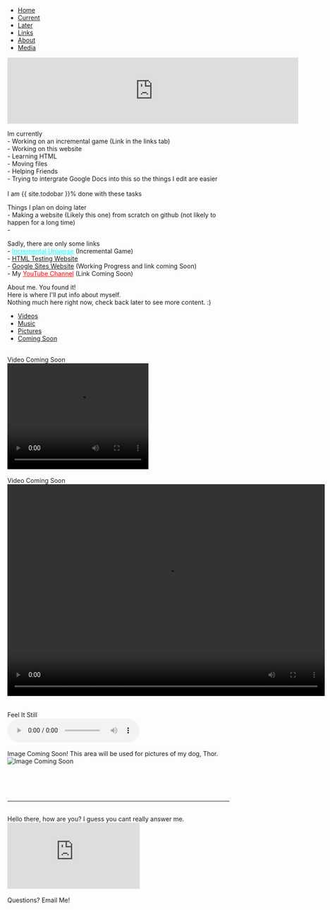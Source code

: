 <ul class="nav nav-tabs">
  <li class="nav-item">
    <a class="nav-link active" data-toggle="tab" href="#home">Home</a>
  </li>
  <li class="nav-item">
    <a class="nav-link" data-toggle="tab" href="#current">Current</a>
  </li>
  <li class="nav-item">
    <a class="nav-link" data-toggle="tab" href="#later">Later</a>
  </li>
  <li class="nav-item">
    <a class="nav-link" data-toggle="tab" href="#links">Links</a>
  </li>
  <li class="nav-item">
   <a class="nav-link" data-toggle="tab" href="#about">About</a>
  </li>
  <li class="nav-item">
    <a class="nav-link" data-toggle="tab" href="PersonalWebsite/Pages/Media">Media</a>
  </li>
</ul>
<div id="myTabContent" class="tab-content">
  <div class="tab-pane fade active show" id="home">
    <iframe width="660" hight="100" frameborder="0" scrolling="off" src="https://docs.google.com/document/d/e/2PACX-1vSrYKIKuefPNQ3Pe8irJeO9swbjc6iDddFd0pSEe8BxBheXkgMnzw7-YVsNMHu8H4qvG4I_STj0mGCG/pub?embedded=true"></iframe>
  </div>
  <div class="tab-pane fade" id="current">
    <p>Im currently
      <br>- Working on an incremental game (Link in the links tab)
      <br>- Working on this website
      <br>- Learning HTML
      <br>- Moving files
      <br>- Helping Friends
      <br>- Trying to intergrate Google Docs into this so the things I edit are easier
      <br>
      <br>I am {{ site.todobar }}% done with these tasks
      <br>
    </p>
      <div class="progress">
    <div class="progress-bar progress-bar-striped progress-bar-animated" role="progressbar" aria-valuenow="{{ site.todobar }}" aria-valuemin="0" aria-valuemax="100" style="width: {{ site.todobar }}%">
      </div>
    </div>
  </div>
  <div class="tab-pane fade" id="later">
    <p>Things I plan on doing later
      <br>- Making a website (Likely this one) from scratch on github (not likely to happen for a long time)
      <br>- 
    </p>
  </div>
  <div class="tab-pane fade" id="links">
    <p>Sadly, there are only some links
      <br>- <a href="https://spidergamin.github.io/IncrementalUniverse/" style="color:cyan" target="_blank">Incremental Universe</a> (Incremental Game)
      <br>- <a href="https://spidergamin.github.io/HTMLtestingsite">HTML Testing Website</a>
      <br>- <a href="https:// " target="_blank">Google Sites Website</a> (Working Progress and link coming Soon)
      <br>- My <a href="https:// " style="color:red" target="_blank">YouTube Channel</a> (Link Coming Soon)
    </p>
  </div>
  <div class="tab-pane fade" id="about">
    <p>About me. You found it!
      <br>Here is where I'll put info about myself.
      <br>Nothing much here right now, check back later to see more content. :)
      <br>
    </p>
  </div>
  <div class="tab-pane fade" id="media">
    <ul class="nav nav-tabs">
      <li class="nav-item">
        <a class="nav-link active" data-toggle="tab" href="#video">Videos</a>
      </li>
      <li class="nav-item">
        <a class="nav-link" data-toggle="tab" href="#music">Music</a>
      </li>
      <li class="nav-item">
        <a class="nav-link" data-toggle="tab" href="#pics">Pictures</a>
      </li>
      <li class="nav-item">
        <a class="nav-link" data-toggle="tab" href="#nicetry">Coming Soon</a>
      </li>
    </ul>
    <div id="myTabContent" class="tab-content">
      <div class="tab-pane fade active show" id="video">
        <!-- Video 1  Manual Play -->
        <br> Video Coming Soon
        <br>
        <video width="320" height="240" controls>
          <source src=" .mp4" type="video/mp4">
          <source src=" .mp4" type="video/mp4">
          Your browser does not want to support me : (
        </video>
        <br>
        <br> Video Coming Soon
        <br>
        <!-- Video 2  Auto Play-->
        <video width="720" height="480" controls autoplay>
          <source src=" .mp4">
          <source src=" .mp4">
          Sadly, your browser hates this video : (
        </video>
        <br>
      </div>
      <div class="tab-pane fade" id="music">
        <!-- Audio 1  Manual Play -->
        <br>
        <br> Feel It Still
        <br>
        <audio controls>
          <source src="Feel_It_Still.m4a" type="audio/mp4">
          <source src="Feel_It_Still.m4a" type="audio/mp4">
          Your browser does not support the audio element.
        </audio>
      </div>
      <div class="tab-pane fade" id="pics">
        <br> Image Coming Soon! This area will be used for pictures of my dog, Thor.
        <img src=" .jpg" alt="Image Coming Soon">
      </div>
    </div>
  </div>
  <br>
  <br>
  <br>
<br>
<hr size="10" noshade>
<br> Hello there, how are you? I guess you cant really answer me.
<iframe src="https://docs.google.com/document/d/e/2PACX-1vSkgw_ZW8Gb8tjBWAwMMLnqt6Fr9Dk__FfAGoiRUjluqCGcir_mHzl511LGssVytPYwv4b0yhzH9Ja5/pub?embedded=true" width="auto" height="auto" frameborder="0" scrolling="auto"></iframe>
<br> 
<!-- Enbeded Youtube Video <iframe width="420" height="315" src="https://www.youtube.com/embed/tgbNymZ7vqY?controls=0" frameborder="0"></iframe> -->
<br> Questions? Email Me!
